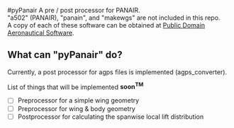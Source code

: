 #pyPanair
A pre / post processor for PANAIR.  
"a502" (PANAIR), "panain", and "makewgs" are not included in this repo.  
A copy of each of these software can be obtained at [Public Domain Aeronautical Software](http://www.pdas.com/contents15.html).  

## What can "pyPanair" do?  
Currently, a post processor for agps files is implemented (agps_converter).  

List of things that will be implemented **soon<sup>TM</sup>**  
* [ ] Preprocessor for a simple wing geometry
* [ ] Preprocessor for wing & body geometry
* [ ] Postprocessor for calculating the spanwise local lift distribution
